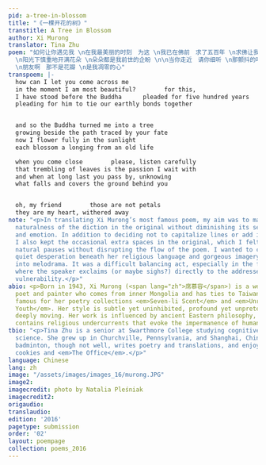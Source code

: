 ```yaml
---
pid: a-tree-in-blossom
title: "《一棵开花的树》"
transtitle: A Tree in Blossom
author: Xi Murong
translator: Tina Zhu
poem: "如何让你遇见我 \n在我最美丽的时刻　为这 \n我已在佛前　求了五百年 \n求佛让我们结这一段尘缘 \n\n佛于是把我变成一棵树 \n长在你必经的路边
  \n阳光下慎重地开满花朵 \n朵朵都是我前世的企盼 \n\n当你走近　请你细听 \n那颤抖的叶是我等待的热情 \n而当你终于无视地走过 \n在你身后落了一地的
  \n朋友啊　那不是花瓣 \n是我凋零的心"
transpoem: |-
  how can I let you come across me
  in the moment I am most beautiful?        for this,
  I have stood before the Buddha      pleaded for five hundred years
  pleading for him to tie our earthly bonds together


  and so the Buddha turned me into a tree
  growing beside the path traced by your fate
  now I flower fully in the sunlight
  each blossom a longing from an old life

  when you come close        please, listen carefully
  that trembling of leaves is the passion I wait with
  and when at long last you pass by, unknowing
  what falls and covers the ground behind you


  oh, my friend        those are not petals
  they are my heart, withered away
note: "<p>In translating Xi Murong’s most famous poem, my aim was to maintain the
  naturalness of the diction in the original without diminishing its sense of spirituality
  and emotion. In addition to deciding not to capitalize lines or add in more punctuation,
  I also kept the occasional extra spaces in the original, which I felt created more
  natural pauses without disrupting the flow of the poem. I wanted to capture the
  quiet desperation beneath her religious language and gorgeous imagery without veering
  into melodrama. It was a difficult balancing act, especially in the final two lines,
  where the speaker exclaims (or maybe sighs?) directly to the addressee with such
  vulnerability.</p>"
abio: <p>Born in 1943, Xi Murong (<span lang="zh">席慕容</span>) is a well-known Chinese
  poet and painter who comes from inner Mongolia and has ties to Taiwan. She is most
  famous for her poetry collections <em>Seven-li Scent</em> and <em>Unregrettable
  Youth</em>. Her style is subtle yet uninhibited, profound yet unpretentious, and
  deeply moving. Her work is influenced by ancient Eastern philosophy, and it often
  contains religious undercurrents that evoke the impermanence of human existence.</p>
tbio: "<p>Tina Zhu is a senior at Swarthmore College studying cognitive and computer
  science. She grew up in Churchville, Pennsylvania, and Shanghai, China. She plays
  badminton, though not well, writes poetry and translations, and enjoys Girl Scout
  cookies and <em>The Office</em>.</p>"
language: Chinese
lang: zh
image: "/assets/images/images_16/murong.JPG"
image2:
imagecredit: photo by Natalia Pleśniak
imagecredit2:
origaudio:
translaudio:
edition: '2016'
pagetype: submission
order: '02'
layout: poempage
collection: poems_2016
---
```


